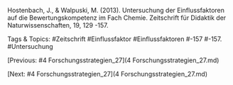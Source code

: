  
Hostenbach, J., & Walpuski, M. (2013). Untersuchung der Einflussfaktoren auf die 
Bewertungskompetenz im Fach Chemie. Zeitschrift für Didaktik der 
Naturwissenschaften, 19, 129 -157. 

   Tags & Topics:
   #Zeitschrift
   #Einflussfaktor
   #Einflussfaktoren
   #-157
   #-157.
   #Untersuchung

[Previous: #4 Forschungsstrategien_27](4 Forschungsstrategien_27.md)

[Next: #4 Forschungsstrategien_27](4 Forschungsstrategien_27.md)